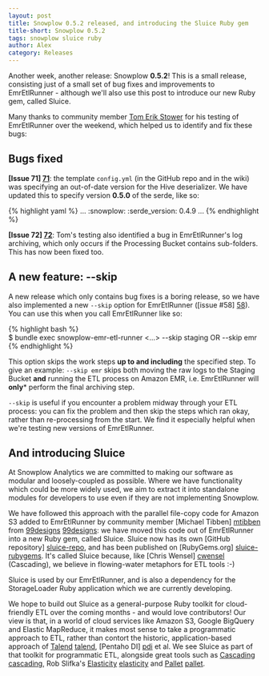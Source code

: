```yaml
---
layout: post
title: Snowplow 0.5.2 released, and introducing the Sluice Ruby gem
title-short: Snowplow 0.5.2
tags: snowplow sluice ruby
author: Alex
category: Releases
---
```


Another week, another release: Snowplow **0.5.2**! This is a small release, consisting just of a small set of bug fixes and improvements to EmrEtlRunner - although we'll also use this post to introduce our new Ruby gem, called Sluice.

Many thanks to community member <a href="https://github.com/testower">Tom Erik Stower</a> for his testing of EmrEtlRunner over the weekend, which helped us to identify and fix these bugs:

## Bugs fixed

**[Issue 71] [71]**: the template `config.yml` (in the GitHub repo and in the wiki) was specifying an out-of-date version for the Hive deserializer. We have updated this to specify version **0.5.0** of the serde, like so:

{% highlight yaml %}
...
:snowplow:
  :serde_version: 0.4.9
...
{% endhighlight %}

**[Issue 72] [72]**: Tom's testing also identified a bug in EmrEtlRunner's log archiving, which only occurs if the Processing Bucket contains sub-folders. This has now been fixed too.

<!--more-->

## A new feature: --skip

A new release which only contains bug fixes is a boring release, so we have also implemented a new `--skip` option for EmrEtlRunner ([issue #58] [58]). You can use this when you call EmrEtlRunner like so:

{% highlight bash %}   
$ bundle exec snowplow-emr-etl-runner <...> --skip staging OR --skip emr
{% endhighlight %}

This option skips the work steps **up to and including** the specified step. To give an example: `--skip emr` skips both moving the raw logs to the Staging Bucket **and** running the ETL process on Amazon EMR, i.e. EmrEtlRunner will **only*** perform the final archiving step.

`--skip` is useful if you encounter a problem midway through your ETL process: you can fix the problem and then skip the steps which ran okay, rather than re-processing from the start. We find it especially helpful when we're testing new versions of EmrEtlRunner.

## And introducing Sluice

At Snowplow Analytics we are committed to making our software as modular and loosely-coupled as possible. Where we have functionality which could be more widely used, we aim to extract it into standalone modules for developers to use even if they are not implementing Snowplow.

We have followed this approach with the parallel file-copy code for Amazon S3 added to EmrEtlRunner by community member [Michael Tibben] [mtibben] from [99designs] [99designs]: we have moved this code out of EmrEtlRunner into a new Ruby gem, called Sluice. Sluice now has its own [GitHub repository] [sluice-repo], and has been published on [RubyGems.org] [sluice-rubygems]. It's called Sluice because, like [Chris Wensel] [cwensel] (Cascading), we believe in flowing-water metaphors for ETL tools :-)

Sluice is used by our EmrEtlRunner, and is also a dependency for the StorageLoader Ruby application which we are currently developing.

We hope to build out Sluice as a general-purpose Ruby toolkit for cloud-friendly ETL over the coming months - and would love contributors! Our view is that, in a world of cloud services like Amazon S3, Google BigQuery and Elastic MapReduce, it makes most sense to take a programmatic approach to ETL, rather than contort the historic, application-based approach of [Talend] [talend], [Pentaho DI] [pdi] et al. We see Sluice as part of that toolkit for programmatic ETL, alongside great tools such as [Cascading] [cascading], Rob Slifka's [Elasticity] [elasticity] and [Pallet] [pallet].

[testower]: https://github.com/testower
[71]: https://github.com/snowplow/snowplow/issues/71
[72]: https://github.com/snowplow/snowplow/issues/72
[58]: https://github.com/snowplow/snowplow/issues/58

[sluice-repo]: https://github.com/snowplow/sluice
[sluice-rubygems]: http://rubygems.org/gems/sluice

[mtibben]: https://github.com/mtibben
[99designs]: http://99designs.com

[talend]: http://www.talend.com
[pdi]: http://www.pentaho.com/explore/pentaho-data-integration/

[cwensel]: https://github.com/cwensel
[cascading]: http://www.cascading.org
[elasticity]: https://github.com/rslifka/elasticity
[pallet]: http://palletops.com
